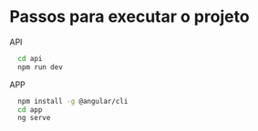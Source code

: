# Passos para executar o projeto

API
```bash
  cd api
  npm run dev
```
APP
```bash
  npm install -g @angular/cli
  cd app
  ng serve
```
